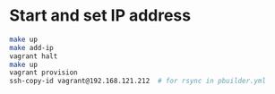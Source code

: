 # Start and set IP address
```sh
make up
make add-ip
vagrant halt
make up
vagrant provision
ssh-copy-id vagrant@192.168.121.212  # for rsync in pbuilder.yml
```
